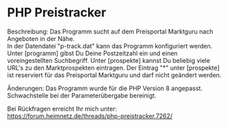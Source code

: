 <h1>PHP Preistracker  </h1>
              
Beschreibung: Das Programm sucht auf dem Preisportal Marktguru nach Angeboten in der Nähe.  
              In der Datendatei "p-track.dat" kann das Programm konfiguriert werden.  
                 Unter [programm] gibst Du Deine Postzeitzahl ein und einen voreingestellten Suchbegriff. 
                 Unter [prospekte] kannst Du beliebig viele URL's zu den Marktprospekten eintragen. 
                 Der Eintrag "*" unter [prospekte] ist reserviert für das Preisportal Marktguru und darf nicht geändert werden. 

Änderungen:   Das Programm wurde für die PHP Version 8 angepasst.  
              Schwachstelle bei der Parameterübergabe bereinigt.  
 
Bei Rückfragen erreicht Ihr mich unter: https://forum.heimnetz.de/threads/php-preistracker.7262/
